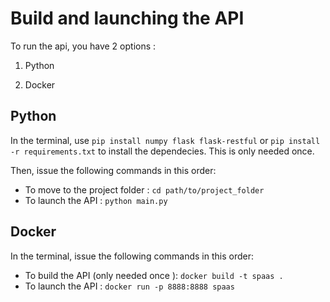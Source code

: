 # Build and launching the API 

To run the api, you have 2 options : 

1. Python  

2. Docker 

## Python   

In the terminal, use ` pip install numpy flask flask-restful ` or `pip install -r requirements.txt` to install the dependecies. This is only needed once. 

Then, issue the following commands in this order: 
- To move to the project folder : `cd path/to/project_folder`
- To launch the API : `python main.py`

## Docker 
In the terminal, issue the following commands in this order: 

- To build the API (only needed once ):  `docker build -t spaas .` 
- To launch the API : `docker run -p 8888:8888 spaas`



